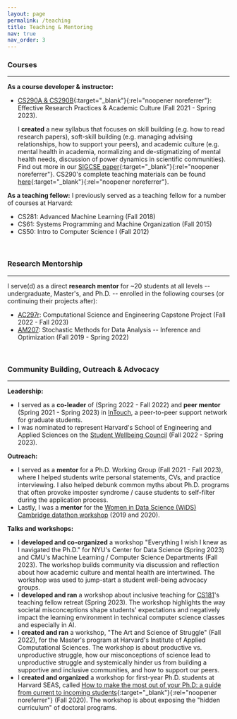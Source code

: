 ```yaml
---
layout: page
permalink: /teaching
title: Teaching & Mentoring
nav: true
nav_order: 3
---
```



### Courses

<hr/>

**As a course developer & instructor:** 
* [CS290A & CS290B](https://yanivyacoby.github.io/harvard-cs290/){:target="_blank"}{:rel="noopener noreferrer"}: Effective Research Practices & Academic Culture (Fall 2021 - Spring 2023).

  I **created** a new syllabus that focuses on skill building (e.g. how to read research papers), soft-skill building (e.g. managing advising relationships, how to support your peers), and academic culture (e.g. mental health in academia, normalizing and de-stigmatizing of mental health needs, discussion of power dynamics in scientific communities). Find out more in our [SIGCSE paper](https://arxiv.org/abs/2208.12650){:target="_blank"}{:rel="noopener noreferrer"}. CS290's complete teaching materials can be found [here](https://yanivyacoby.github.io/harvard-cs290-teaching-materials){:target="_blank"}{:rel="noopener noreferrer"}.

**As a teaching fellow:** I previously served as a teaching fellow for a number of courses at Harvard:
* CS281: Advanced Machine Learning (Fall 2018)
* CS61: Systems Programming and Machine Organization (Fall 2015)
* CS50: Intro to Computer Science I (Fall 2012)

<br/>

### Research Mentorship

<hr/>

I serve(d) as a direct **research mentor** for ~20 students at all levels -- undergraduate, Master's, and Ph.D. -- enrolled in the following courses (or continuing their projects after):
* [AC297r](https://www.capstone.iacs.seas.harvard.edu/): Computational Science and Engineering Capstone Project (Fall 2022 - Fall 2023)
* [AM207](https://onefishy.github.io/am207/): Stochastic Methods for Data Analysis -- Inference and Optimization (Fall 2019 - Spring 2022)


<br/>

### Community Building, Outreach & Advocacy

<hr/>

**Leadership:**
* I served as a **co-leader** of (Spring 2022 - Fall 2022) and **peer mentor** (Spring 2021 - Spring 2023) in [InTouch](https://intouch.seas.harvard.edu/), a peer-to-peer support network for graduate students. 
* I was nominated to represent Harvard's School of Engineering and Applied Sciences on the [Student Wellbeing Council](https://www.harvard.edu/wellbeing/about/) (Fall 2022 - Spring 2023). 

**Outreach:**
* I served as a **mentor** for a Ph.D. Working Group (Fall 2021 - Fall 2023), where I helped students write personal statements, CVs, and practice interviewing. I also helped debunk common myths about Ph.D. programs that often provoke imposter syndrome / cause students to self-filter during the application process.
* Lastly, I was a **mentor** for the [Women in Data Science (WiDS) Cambridge datathon workshop](https://onefishy.github.io/wids_datathon/) (2019 and 2020). 

**Talks and workshops:**
* I **developed and co-organized** a workshop "Everything I wish I knew as I navigated the Ph.D." for NYU's Center for Data Science (Spring 2023) and CMU's Machine Learning / Computer Science Departments (Fall 2023). The workshop builds community via discussion and reflection about how academic culture and mental health are intertwined. The workshop was used to jump-start a student well-being advocacy groups. 
* I **developed and ran** a workshop about inclusive teaching for [CS181](https://harvard-ml-courses.github.io/cs181-web/)'s teaching fellow retreat (Spring 2023). The workshop highlights the way societal misconceptions shape students' expectations and negatively impact the learning environment in technical computer science classes and especially in AI.
* I **created and ran** a workshop, "The Art and Science of Struggle" (Fall 2022), for the Master's program at Harvard's Institute of Applied Computational Sciences. The workshop is about productive vs. unproductive struggle, how our misconceptions of science lead to unproductive struggle and systemically hinder us from building a supportive and inclusive communities, and how to support our peers.
* I **created and organized** a workshop for first-year Ph.D. students at Harvard SEAS, called [How to make the most out of your Ph.D: a guide from current to incoming students](https://yanivyacoby.github.io/a-guide-to-your-phd/guide.html){:target="_blank"}{:rel="noopener noreferrer"} (Fall 2020). The workshop is about exposing the "hidden curriculum" of doctoral programs. 
